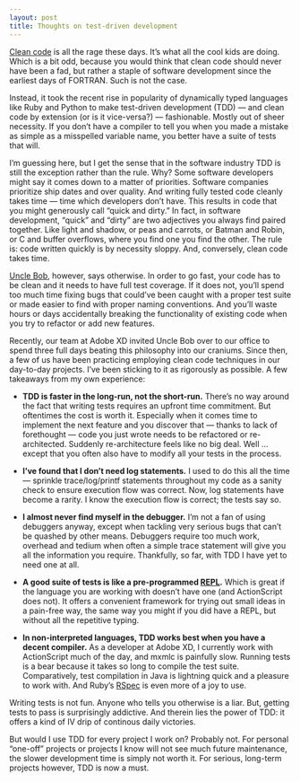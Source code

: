 ```yaml
---
layout: post
title: Thoughts on test-driven development
---
```


[Clean code](http://www.amazon.com/Clean-Code-Handbook-Software-Craftsmanship/dp/0132350882) is all the rage these days. It&rsquo;s what all the cool kids are doing. Which is a bit odd, because you would think that clean code should never have been a fad, but rather a staple of software development since the earliest days of FORTRAN. Such is not the case.

Instead, it took the recent rise in popularity of dynamically typed languages like Ruby and Python to make test-driven development (TDD) &mdash; and clean code by extension (or is it vice-versa?) &mdash; fashionable. Mostly out of sheer necessity. If you don&rsquo;t have a compiler to tell you when you made a mistake as simple as a misspelled variable name, you better have a suite of tests that will.

I&rsquo;m guessing here, but I get the sense that in the software industry TDD is still the exception rather than the rule.  Why?  Some software developers might say it comes down to a matter of priorities.  Software companies prioritize ship dates and over quality.  And writing fully tested code cleanly takes time &mdash; time which developers don&rsquo;t have.  This results in code that you might generously call &ldquo;quick and dirty.&rdquo;  In fact, in software development, &ldquo;quick&rdquo; and &ldquo;dirty&rdquo; are two adjectives you always find paired together. Like light and shadow, or peas and carrots, or Batman and Robin, or C and buffer overflows, where you find one you find the other.  The rule is: code written quickly is by necessity sloppy.  And, conversely, clean code takes time.

[Uncle Bob](http://en.wikipedia.org/wiki/Robert_Cecil_Martin), however, says otherwise. In order to go fast, your code has to be clean and it needs to have full test coverage.  If it does not, you&rsquo;ll spend too much time fixing bugs that could&rsquo;ve been caught with a proper test suite or made easier to find with proper naming conventions.  And you&rsquo;ll waste hours or days accidentally breaking the functionality of existing code when you try to refactor or add new features.

Recently, our team at Adobe XD invited Uncle Bob over to our office to spend three full days beating this philosophy into our craniums.  Since then, a few of us have been practicing employing clean code techniques in our day-to-day projects. I&rsquo;ve been sticking to it as rigorously as possible. A few takeaways from my own experience:

* **TDD is faster in the long-run, not the short-run.** There&rsquo;s no way around the fact that writing tests requires an upfront time commitment. But oftentimes the cost is worth it. Especially when it comes time to implement the next feature and you discover that &mdash; thanks to lack of forethought &mdash; code you just wrote needs to be refactored or re-architected. Suddenly re-architecture feels like no big deal. Well ... except that you often also have to modify all your tests in the process.

* **I&rsquo;ve found that I don&rsquo;t need log statements.** I used to do this all the time &mdash; sprinkle trace/log/printf statements throughout my code as a sanity check to ensure execution flow was correct. Now, log statements have become a rarity. I know the execution flow is correct; the tests say so.

* **I almost never find myself in the debugger.** I&rsquo;m not a fan of using debuggers anyway, except when tackling very serious bugs that can&rsquo;t be quashed by other means. Debuggers require too much work, overhead and tedium when often a simple trace statement will give you all the information you require. Thankfully, so far, with TDD I have yet to need one at all. 

* **A good suite of tests is like a pre-programmed [REPL](http://en.wikipedia.org/wiki/Read-eval-print_loop).** Which is great if the language you are working with doesn&rsquo;t have one (and ActionScript does not). It offers a convenient framework for trying out small ideas in a pain-free way, the same way you might if you did have a REPL, but without all the repetitive typing.

* **In non-interpreted languages, TDD works best when you have a decent compiler.** As a developer at Adobe XD, I currently work with ActionScript much of the day, and mxmlc is painfully slow.  Running tests is a bear because it takes so long to compile the test suite.  Comparatively, test compilation in Java is lightning quick and a pleasure to work with. And Ruby&rsquo;s [RSpec](http://relishapp.com/rspec) is even more of a joy to use.

Writing tests is not fun. Anyone who tells you otherwise is a liar. But, getting tests to pass is surprisingly addictive. And therein lies the power of TDD: it offers a kind of IV drip of continous daily victories.

But would I use TDD for every project I work on? Probably not. For personal &ldquo;one-off&rdquo; projects or projects I know will not see much future maintenance, the slower development time is simply not worth it. For serious, long-term projects however, TDD is now a must.
